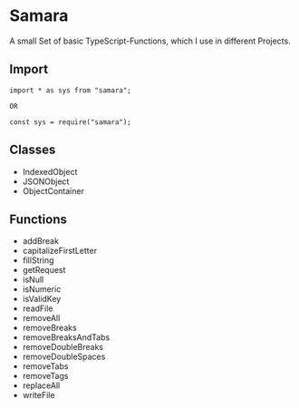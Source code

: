 # Samara

A small Set of basic TypeScript-Functions, which I use in different Projects.

## Import
```
import * as sys from "samara";

OR

const sys = require("samara");
``` 

## Classes
- IndexedObject
- JSONObject
- ObjectContainer

## Functions
- addBreak
- capitalizeFirstLetter
- fillString
- getRequest
- isNull
- isNumeric
- isValidKey
- readFile
- removeAll
- removeBreaks
- removeBreaksAndTabs
- removeDoubleBreaks
- removeDoubleSpaces
- removeTabs
- removeTags
- replaceAll
- writeFile